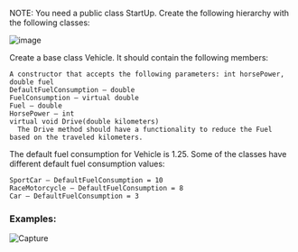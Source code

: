 NOTE: You need a public class StartUp. Create the following hierarchy with the following classes: 

![image](https://user-images.githubusercontent.com/45227327/221422475-de1c475f-810c-4a3c-9824-b055f4e03b75.png)

Create a base class Vehicle. It should contain the following members:

	A constructor that accepts the following parameters: int horsePower, double fuel
	DefaultFuelConsumption – double 
	FuelConsumption – virtual double
	Fuel – double
	HorsePower – int
	virtual void Drive(double kilometers)
	  The Drive method should have a functionality to reduce the Fuel based on the traveled kilometers.

The default fuel consumption for Vehicle is 1.25. Some of the classes have different default fuel consumption values:

	SportCar – DefaultFuelConsumption = 10
	RaceMotorcycle – DefaultFuelConsumption = 8
	Car – DefaultFuelConsumption = 3

### Examples: 

![Capture](https://user-images.githubusercontent.com/45227327/221422773-cd282fbb-dbff-4ee5-8b03-6e825528ee46.PNG)

